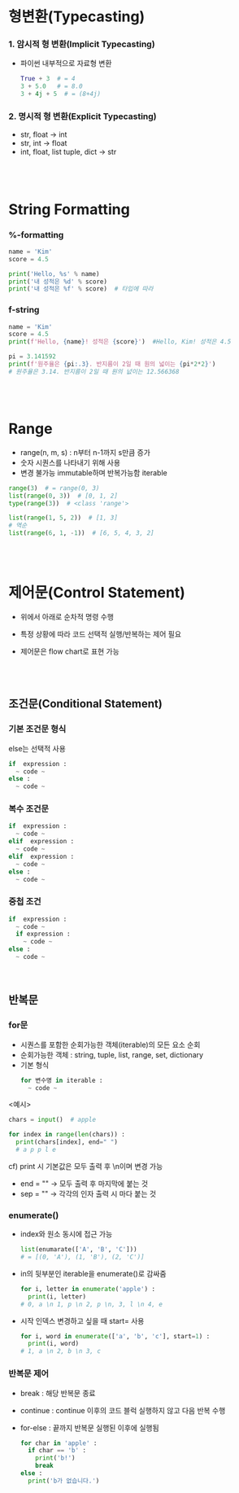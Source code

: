 # 형변환(Typecasting)
### 1. 암시적 형 변환(Implicit Typecasting)
- 파이썬 내부적으로 자료형 변환
  ```python
  True + 3  # = 4
  3 + 5.0   # = 8.0
  3 + 4j + 5  # = (8+4j)
  ```

### 2. 명시적 형 변환(Explicit Typecasting)
- str, float → int
- str, int → float
- int, float, list tuple, dict → str

<br>
<br>

# String Formatting

### %-formatting
```python
name = 'Kim'
score = 4.5

print('Hello, %s' % name)
print('내 성적은 %d' % score)
print('내 성적은 %f' % score)  # 타입에 따라
```

### f-string
```python
name = 'Kim'
score = 4.5
print(f'Hello, {name}! 성적은 {score}')  #Hello, Kim! 성적은 4.5

pi = 3.141592
print(f'원주율은 {pi:.3}. 반지름이 2일 때 원의 넓이는 {pi*2*2}')
# 원주율은 3.14. 반지름이 2일 때 원의 넚이는 12.566368
```

<br>
<br>

# Range
- range(n, m, s) : n부터 n-1까지 s만큼 증가
- 숫자 시퀀스를 나타내기 위해 사용
- 변경 불가능 immutable하며 반복가능함 iterable
```python
range(3)  # = range(0, 3)
list(range(0, 3))  # [0, 1, 2]
type(range(3))  # <class 'range'>

list(range(1, 5, 2))  # [1, 3]
# 역순
list(range(6, 1, -1))  # [6, 5, 4, 3, 2]
```

<br>
<br>

# 제어문(Control Statement)
- 위에서 아래로 순차적 명령 수행

- 특정 상황에 따라 코드 선택적 실행/반복하는 제어 필요

- 제어문은 flow chart로 표현 가능

<br>
<br>

## 조건문(Conditional Statement)
### 기본 조건문 형식

else는 선택적 사용
```python
if  expression :
  ~ code ~
else :
  ~ code ~
```

### 복수 조건문
```python
if  expression :
  ~ code ~
elif  expression :
  ~ code ~
elif  expression :
  ~ code ~
else :
  ~ code ~
```

### 중첩 조건
```python
if  expression :
  ~ code ~
  if expression :
    ~ code ~
else :
  ~ code ~
```

<br>

## 반복문
### for문
- 시퀀스를 포함한 순회가능한 객체(iterable)의 모든 요소 순회
- 순회가능한 객체 : string, tuple, list, range, set, dictionary
- 기본 형식
  ```python
  for 변수명 in iterable :
    ~ code ~
  ```

<예시>
```python
chars = input()  # apple

for index in range(len(chars)) :
  print(chars[index], end=" ")
  # a p p l e 
```

cf) print 시 
기본값은 모두 출력 후 \n이며 변경 가능
- end = "" → 모두 출력 후 마지막에 붙는 것
- sep = "" → 각각의 인자 출력 시 마다 붙는 것

### enumerate()
- index와 원소 동시에 접근 가능
  ```python
  list(enumarate(['A', 'B', 'C']))
  # = [(0, 'A'), (1, 'B'), (2, 'C')]
  ```
- in의 뒷부분인 iterable을 enumerate()로 감싸줌
  ```python
  for i, letter in enumerate('apple') :
    print(i, letter)
  # 0, a \n 1, p \n 2, p \n, 3, l \n 4, e
  ```
- 시작 인덱스 변경하고 싶을 때 start= 사용
  ```python
  for i, word in enumerate(['a', 'b', 'c'], start=1) :
    print(i, word)
  # 1, a \n 2, b \n 3, c
  ```


### 반복문 제어
- break : 해당 반복문 종료

- continue : continue 이후의 코드 블럭 실행하지 않고 다음 반복 수행

- for-else : 끝까지 반복문 실행된 이후에 실행됨
  ```python
  for char in 'apple' :
    if char == 'b' :
      print('b!')
      break
  else :
    print('b가 없습니다.')
  ```